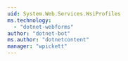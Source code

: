 ```yaml
---
uid: System.Web.Services.WsiProfiles
ms.technology: 
  - "dotnet-webforms"
author: "dotnet-bot"
ms.author: "dotnetcontent"
manager: "wpickett"
---
```

